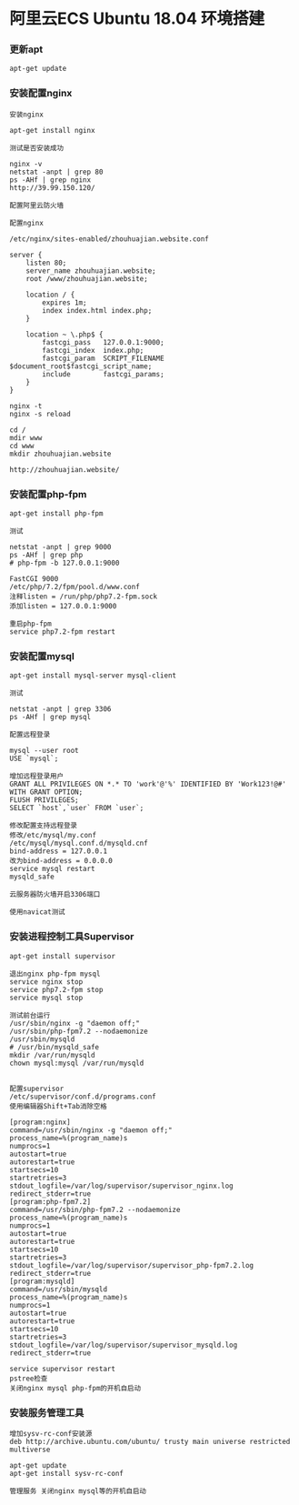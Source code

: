 # 阿里云ECS Ubuntu 18.04 环境搭建

### 更新apt

    apt-get update
    
### 安装配置nginx

    安装nginx

    apt-get install nginx
    
    测试是否安装成功
    
    nginx -v
    netstat -anpt | grep 80
    ps -AHf | grep nginx 
    http://39.99.150.120/
    
    配置阿里云防火墙
    
    配置nginx
    
    /etc/nginx/sites-enabled/zhouhuajian.website.conf
    
    server {
        listen 80;
        server_name zhouhuajian.website;
        root /www/zhouhuajian.website;

        location / {
            expires 1m;
            index index.html index.php;
        }

        location ~ \.php$ {
            fastcgi_pass   127.0.0.1:9000;
            fastcgi_index  index.php;
            fastcgi_param  SCRIPT_FILENAME  $document_root$fastcgi_script_name;
            include        fastcgi_params;
        }
    }
    
    nginx -t 
    nginx -s reload
    
    cd / 
    mdir www 
    cd www 
    mkdir zhouhuajian.website
    
    http://zhouhuajian.website/

### 安装配置php-fpm

    apt-get install php-fpm
    
    测试
    
    netstat -anpt | grep 9000
    ps -AHf | grep php
    # php-fpm -b 127.0.0.1:9000
    
    FastCGI 9000
    /etc/php/7.2/fpm/pool.d/www.conf
    注释listen = /run/php/php7.2-fpm.sock
    添加listen = 127.0.0.1:9000
    
    重启php-fpm
    service php7.2-fpm restart
    
### 安装配置mysql 

    apt-get install mysql-server mysql-client
    
    测试
    
    netstat -anpt | grep 3306
    ps -AHf | grep mysql
    
    配置远程登录
    
    mysql --user root
    USE `mysql`;
    
    增加远程登录用户
    GRANT ALL PRIVILEGES ON *.* TO 'work'@'%' IDENTIFIED BY 'Work123!@#' WITH GRANT OPTION;
    FLUSH PRIVILEGES;
    SELECT `host`,`user` FROM `user`;
    
    修改配置支持远程登录
    修改/etc/mysql/my.conf
    /etc/mysql/mysql.conf.d/mysqld.cnf
    bind-address = 127.0.0.1
    改为bind-address = 0.0.0.0
    service mysql restart
    mysqld_safe 
    
    云服务器防火墙开启3306端口
   
    使用navicat测试
    
### 安装进程控制工具Supervisor

    apt-get install supervisor
    
    退出nginx php-fpm mysql 
    service nginx stop
    service php7.2-fpm stop
    service mysql stop
    
    测试前台运行
    /usr/sbin/nginx -g "daemon off;"
    /usr/sbin/php-fpm7.2 --nodaemonize
    /usr/sbin/mysqld
    # /usr/bin/mysqld_safe
    mkdir /var/run/mysqld
    chown mysql:mysql /var/run/mysqld
    
    
    配置supervisor
    /etc/supervisor/conf.d/programs.conf
    使用编辑器Shift+Tab消除空格
    
    [program:nginx]
    command=/usr/sbin/nginx -g "daemon off;"
    process_name=%(program_name)s
    numprocs=1
    autostart=true
    autorestart=true
    startsecs=10
    startretries=3
    stdout_logfile=/var/log/supervisor/supervisor_nginx.log
    redirect_stderr=true
    [program:php-fpm7.2]
    command=/usr/sbin/php-fpm7.2 --nodaemonize
    process_name=%(program_name)s
    numprocs=1
    autostart=true
    autorestart=true
    startsecs=10
    startretries=3
    stdout_logfile=/var/log/supervisor/supervisor_php-fpm7.2.log
    redirect_stderr=true
    [program:mysqld]
    command=/usr/sbin/mysqld
    process_name=%(program_name)s
    numprocs=1
    autostart=true
    autorestart=true
    startsecs=10
    startretries=3
    stdout_logfile=/var/log/supervisor/supervisor_mysqld.log
    redirect_stderr=true
    
    service supervisor restart
    pstree检查
    关闭nginx mysql php-fpm的开机自启动
    
### 安装服务管理工具

    增加sysv-rc-conf安装源
    deb http://archive.ubuntu.com/ubuntu/ trusty main universe restricted multiverse
    
    apt-get update
    apt-get install sysv-rc-conf
    
    管理服务 关闭nginx mysql等的开机自启动
